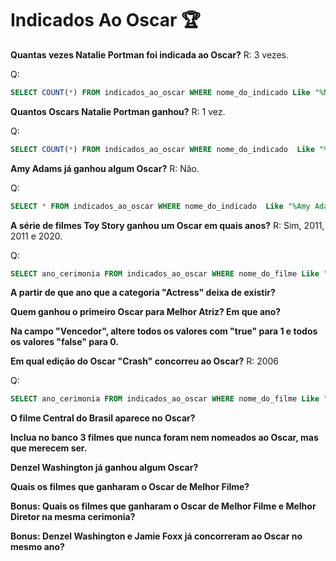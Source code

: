 # Indicados Ao Oscar 🏆

**Quantas vezes Natalie Portman foi indicada ao Oscar?**
R: 3 vezes.

Q:
```sql
SELECT COUNT(*) FROM indicados_ao_oscar WHERE nome_do_indicado Like "%Natalie Portman%";

```

**Quantos Oscars Natalie Portman ganhou?**
R: 1 vez.

Q:
```sql
SELECT COUNT(*) FROM indicados_ao_oscar WHERE nome_do_indicado  Like "%Natalie Portman%" AND vencedor = "true";
````

**Amy Adams já ganhou algum Oscar?**
R: Não.

Q:
```sql
SELECT * FROM indicados_ao_oscar WHERE nome_do_indicado  Like "%Amy Adams%";
```

**A série de filmes Toy Story ganhou um Oscar em quais anos?**
R: Sim, 2011, 2011 e 2020.

Q:

```sql
SELECT ano_cerimonia FROM indicados_ao_oscar WHERE nome_do_filme Like "%Toy Story%" AND vencedor = "true"
```

**A partir de que ano que a categoria "Actress" deixa de existir?**

**Quem ganhou o primeiro Oscar para Melhor Atriz? Em que ano?**

**Na campo "Vencedor", altere todos os valores com "true" para 1 e todos os valores "false" para 0.**

**Em qual edição do Oscar "Crash" concorreu ao Oscar?**
R: 2006

Q:
```sql
SELECT ano_cerimonia FROM indicados_ao_oscar WHERE nome_do_filme Like "%Crash";
```

**O filme Central do Brasil aparece no Oscar?**

**Inclua no banco 3 filmes que nunca foram nem nomeados ao Oscar, mas que merecem ser.**

**Denzel Washington já ganhou algum Oscar?**

**Quais os filmes que ganharam o Oscar de Melhor Filme?**

**Bonus: Quais os filmes que ganharam o Oscar de Melhor Filme e Melhor Diretor na mesma cerimonia?**

**Bonus: Denzel Washington e Jamie Foxx já concorreram ao Oscar no mesmo ano?**
